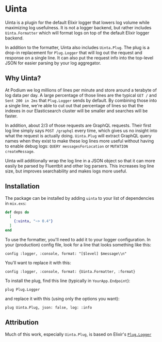 # Uinta

Uinta is a plugin for the default Elixir logger that lowers log volume while
maximizing log usefulness. It is not a logger backend, but rather includes
`Uinta.Formatter` which will format logs on top of the default Elixir logger
backend.

In addition to the formatter, Uinta also includes `Uinta.Plug`. The plug is a
drop-in replacement for `Plug.Logger` that will log out the request and response
on a single line. It can also put the request info into the top-level JSON for
easier parsing by your log aggregator.

## Why Uinta?

At Podium we log millions of lines per minute and store around a terabyte of log
data per day. A large percentage of those lines are the typical `GET /` and
`Sent 200 in 2ms` that `Plug.Logger` sends by default. By combining those into a
single line, we're able to cut out that percentage of lines so that the indexes
in our Elasticsearch cluster will be smaller and searches will be faster.

In addition, about 2/3 of those requests are GraphQL requests. Their first log
line simply says `POST /graphql` every time, which gives us no insight into what
the request is actually doing. `Uinta.Plug` will extract GraphQL query names
when they exist to make these log lines more useful without having to enable
debug logs: `QUERY messagesForLocation` or `MUTATION createMessage`.

Uinta will additionally wrap the log line in a JSON object so that it can more
easily be parsed by Fluentbit and other log parsers. This increases log line
size, but improves searchability and makes logs more useful.

## Installation

The package can be installed by adding `uinta` to your list of dependencies in
`mix.exs`:

```elixir
def deps do
  [
    {:uinta, "~> 0.4"}
  ]
end
```

To use the formatter, you'll need to add it to your logger configuration. In
your (production) config file, look for a line that looks something like
this:

```
config :logger, :console, format: "[$level] $message\\n"
```

You'll want to replace it with this:

```
config :logger, :console, format: {Uinta.Formatter, :format}
```

To install the plug, find this line (typically in `YourApp.Endpoint`):

```
plug Plug.Logger
```

and replace it with this (using only the options you want):

```
plug Uinta.Plug, json: false, log: :info
```

## Attribution

Much of this work, especially `Uinta.Plug`, is based on Elixir's
[`Plug.Logger`](https://github.com/elixir-plug/plug/blob/v1.9.0/lib/plug/logger.ex)
